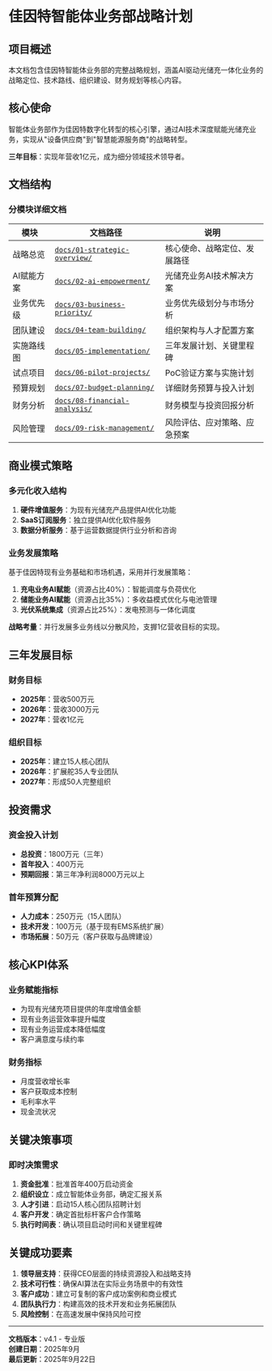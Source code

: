 # 佳因特智能体业务部战略计划

## 项目概述
本文档包含佳因特智能体业务部的完整战略规划，涵盖AI驱动光储充一体化业务的战略定位、技术路线、组织建设、财务规划等核心内容。

## 核心使命
智能体业务部作为佳因特数字化转型的核心引擎，通过AI技术深度赋能光储充业务，实现从"设备供应商"到"智慧能源服务商"的战略转型。

**三年目标**：实现年营收1亿元，成为细分领域技术领导者。

## 文档结构

### 分模块详细文档

| 模块 | 文档路径 | 说明 |
|------|----------|------|
| 战略总览 | [`docs/01-strategic-overview/`](./docs/01-strategic-overview/) | 核心使命、战略定位、发展路径 |
| AI赋能方案 | [`docs/02-ai-empowerment/`](./docs/02-ai-empowerment/) | 光储充业务AI技术解决方案 |
| 业务优先级 | [`docs/03-business-priority/`](./docs/03-business-priority/) | 业务优先级划分与市场分析 |
| 团队建设 | [`docs/04-team-building/`](./docs/04-team-building/) | 组织架构与人才配置方案 |
| 实施路线图 | [`docs/05-implementation/`](./docs/05-implementation/) | 三年发展计划、关键里程碑 |
| 试点项目 | [`docs/06-pilot-projects/`](./docs/06-pilot-projects/) | PoC验证方案与实施计划 |
| 预算规划 | [`docs/07-budget-planning/`](./docs/07-budget-planning/) | 详细财务预算与投入计划 |
| 财务分析 | [`docs/08-financial-analysis/`](./docs/08-financial-analysis/) | 财务模型与投资回报分析 |
| 风险管理 | [`docs/09-risk-management/`](./docs/09-risk-management/) | 风险评估、应对策略、应急预案 |

## 商业模式策略

### 多元化收入结构
1. **硬件增值服务**：为现有光储充产品提供AI优化功能
2. **SaaS订阅服务**：独立提供AI优化软件服务
3. **数据分析服务**：基于运营数据提供行业分析和咨询

### 业务发展策略
基于佳因特现有业务基础和市场机遇，采用并行发展策略：

1. **充电业务AI赋能**（资源占比40%）：智能调度与负荷优化
2. **储能业务AI赋能**（资源占比35%）：多收益模式优化与电池管理
3. **光伏系统集成**（资源占比25%）：发电预测与一体化调度

**战略考量**：并行发展多业务线以分散风险，支搱1亿营收目标的实现。

## 三年发展目标

### 财务目标
- **2025年**：营收500万元
- **2026年**：营收3000万元
- **2027年**：营收1亿元

### 组织目标
- **2025年**：建立15人核心团队
- **2026年**：扩展舵35人专业团队
- **2027年**：形成50人完整组织

## 投资需求

### 资金投入计划
- **总投资**：1800万元（三年）
- **首年投入**：400万元
- **预期回报**：第三年净利润8000万元以上

### 首年预算分配
- **人力成本**：250万元（15人团队）
- **技术开发**：100万元（基于现有EMS系统扩展）
- **市场拓展**：50万元（客户获取与品牌建设）

## 核心KPI体系

### 业务赋能指标
- 为现有光储充项目提供的年度增值金额
- 现有业务运营效率提升幅度
- 现有业务运营成本降低幅度
- 客户满意度与续约率

### 财务指标
- 月度营收增长率
- 客户获取成本控制
- 毛利率水平
- 现金流状况

## 关键决策事项

### 即时决策需求
1. **资金批准**：批准首年400万启动资金
2. **组织设立**：成立智能体业务部，确定汇报关系
3. **人才引进**：启动15人核心团队招聘计划
4. **客户开发**：确定首批标杆客户合作策略
5. **执行时间表**：确认项目启动时间和关键里程碑

## 关键成功要素

1. **领导层支持**：获得CEO层面的持续资源投入和战略支持
2. **技术可行性**：确保AI算法在实际业务场景中的有效性
3. **客户成功**：建立可复制的客户成功案例和商业模式
4. **团队执行力**：构建高效的技术开发和业务拓展团队
5. **风险控制**：在高速发展中保持风险可控

---

**文档版本**：v4.1 - 专业版  
**创建日期**：2025年9月  
**最后更新**：2025年9月22日
